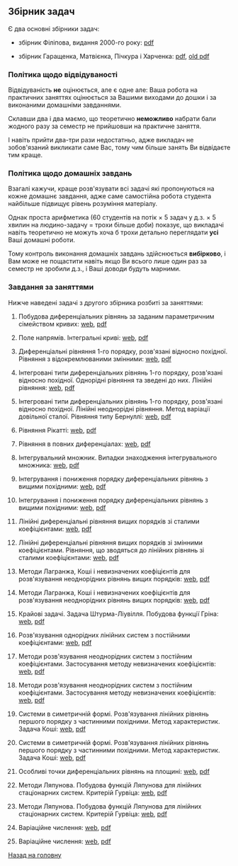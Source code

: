 ## Збірник задач

Є два основні збірники задач:

- збірник Філіпова, видання 2000-го року: [pdf](problems.pdf)

- збірник Гаращенка, Матвієнка, Пічкура і Харченка: [pdf](mss-problems-latex.pdf), [old pdf](mss-problems.pdf)

### Політика щодо відвідуваності

Відвідуваність **не** оцінюється, але є одне але: Ваша робота на практичних заняттях оцінюється за Вашими виходами до дошки і за виконаними домашніми завданнями.

Склавши два і два маємо, що теоретично **неможливо** набрати бали жодного разу за семестр не прийшовши на практичне заняття. 

І навіть прийти два-три рази недостатньо, адже викладач не зобов'язаний викликати саме Вас, тому чим більше занять Ви відвідаєте тим краще.

### Політика щодо домашніх завдань

Взагалі кажучи, краще розв'язувати всі задачі які пропонуються на кожне домашнє завдання, адже саме самостійна робота студента найбільше підвищує рівень розуміння матеріалу.

Однак проста арифметика (60 студентів на потік &times; 5 задач у д.з. &times; 5 хвилин на людино-задачу = трохи більше доби) показує, що викладачі навіть теоретично не можуть хоча б трохи детально переглядати **усі** Ваші домашні роботи.

Тому контроль виконання домашніх завдань здійснюється **вибірково**, і Вам може не пощастити навіть якщо Ви всього лише один раз за семестр не зробили д.з., і Ваші доводи будуть марними.

### Завдання за заняттями

Нижче наведені задачі з другого збірника розбиті за заняттями:

1. Побудова диференціальних рівнянь за заданим параметричним сімейством кривих: [web](1.md), [pdf](1.pdf)

2. Поле напрямів. Інтегральні криві: [web](2.md), [pdf](2.pdf)

3. Диференціальні рівняння 1-го порядку, розв'язані відносно похідної. Рівняння з відокремлюваними змінними: [web](3.md), [pdf](3.pdf)

4. Інтегровані типи диференціальних рівнянь 1-го порядку, розв'язані відносно похідної. Однорідні рівняння та зведені до них. Лінійні рівняння: [web](4.md), [pdf](4.pdf)

5. Інтегровані типи диференціальних рівнянь 1-го порядку, розв'язані відносно похідної. Лінійні неоднорідні рівняння. Метод варіації довільної сталої. Рівняння типу Бернуллі: [web](5.md), [pdf](5.pdf)

6. Рівняння Рікатті: [web](6.md), [pdf](6.pdf)

7. Рівняння в повних диференціалах: [web](7.md), [pdf](7.pdf)

8. Інтегрувальний множник. Випадки знаходження інтегрувального множника: [web](8.md), [pdf](8.pdf)

9. Інтегрування і пониження порядку диференціальних рівнянь з вищими похідними: [web](9.md), [pdf](9.pdf)

10. Інтегрування і пониження порядку диференціальних рівнянь з вищими похідними: [web](10.md), [pdf](10.pdf)

11. Лінійні диференціальні рівняння вищих порядків зі сталими коефіцієнтами: [web](11.md), [pdf](11.pdf)

12. Лінійні диференціальні рівняння вищих порядків зі змінними коефіцієнтами. Рівняння, що зводяться до лінійних рівнянь зі сталими коефіцієнтами: [web](12.md), [pdf](12.pdf)

13. Методи Лагранжа, Коші і невизначених коефіцієнтів для розв'язування неоднорідних рівнянь вищих порядків: [web](13-14.md), [pdf](13-14.pdf)

14. Методи Лагранжа, Коші і невизначених коефіцієнтів для розв'язування неоднорідних рівнянь вищих порядків: [web](13-14.md), [pdf](13-14.pdf)

15. Крайові задачі. Задача Штурма-Ліувілля. Побудова функції Гріна: [web](15.md), [pdf](15.pdf)

16. Розв'язування однорідних лінійних систем з постійними коефіцієнтами: [web](16.md), [pdf](16.pdf)

17. Методи розв'язування неоднорідних систем з постійним коефіцієнтами. Застосування методу невизначених коефіцієнтів: [web](17-18.md), [pdf](17-18.pdf)

18. Методи розв'язування неоднорідних систем з постійним коефіцієнтами. Застосування методу невизначених коефіцієнтів: [web](17-18.md), [pdf](17-18.pdf)

19. Системи в симетричній формі. Розв'язування лінійних рівнянь першого порядку з частинними похідними. Метод характеристик. Задача Коші: [web](19-20.md), [pdf](19-20.pdf)

20. Системи в симетричній формі. Розв'язування лінійних рівнянь першого порядку з частинними похідними. Метод характеристик. Задача Коші: [web](19-20.md), [pdf](19-20.pdf)

21. Особливі точки диференціальних рівнянь на площині: [web](21.md), [pdf](21.pdf)

22. Методи Ляпунова. Побудова функцій Ляпунова для лінійних стаціонарних систем. Критерій Гурвіца: [web](22-23.md), [pdf](22-23.pdf)

23. Методи Ляпунова. Побудова функцій Ляпунова для лінійних стаціонарних систем. Критерій Гурвіца: [web](22-23.md), [pdf](22-23.pdf)

24. Варіаційне числення: [web](24-25.md), [pdf](24-25.pdf)

25. Варіаційне числення: [web](24-25.md), [pdf](24-25.pdf)

[Назад на головну](../README.md)
